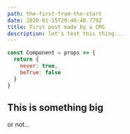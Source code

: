 ```yaml
---
path: the-first-from-the-start
date: 2020-01-15T20:40:48.779Z
title: First post made by a CMS
description: let's test this thing...
---
```

```js
const Component = props => {
  return {
    never: true,
    beTrue: false
  }
}
```

## This is something big

or not...
